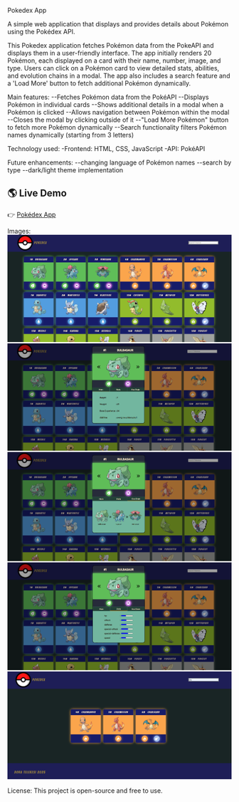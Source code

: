 Pokedex App

A simple web application that displays and provides details about Pokémon using the Pokédex API.

This Pokedex application fetches Pokémon data from the PokeAPI and displays them in a user-friendly interface. The app initially renders 20 Pokémon, each displayed on a card with their name, number, image, and type. Users can click on a Pokémon card to view detailed stats, abilities, and evolution chains in a modal. The app also includes a search feature and a 'Load More' button to fetch additional Pokémon dynamically.

Main features:
--Fetches Pokémon data from the PokéAPI
--Displays Pokémon in individual cards
--Shows additional details in a modal when a Pokémon is clicked
--Allows navigation between Pokémon within the modal
--Closes the modal by clicking outside of it
--"Load More Pokémon" button to fetch more Pokémon dynamically
--Search functionality filters Pokémon names dynamically (starting from 3 letters)

Technology used:
-Frontend: HTML, CSS, JavaScript
-API: PokéAPI

Future enhancements:
--changing language of Pokémon names
--search by type
--dark/light theme implementation

## 🌎 Live Demo  
👉 [Pokédex App](https://your-username.github.io/your-repo/)

Images:
![Screenshot of Pokedex App](https://github.com/DoraTelekesi/PokeDex/blob/main/Pokedex_main.png?raw=true)
![Screenshot of Pokedex App](https://github.com/DoraTelekesi/PokeDex/blob/main/Pokedex_modal_opened.png?raw=true)
![Screenshot of Pokedex App](https://github.com/DoraTelekesi/PokeDex/blob/main/Pokedex_modal_opened_evo_chain.png?raw=true)
![Screenshot of Pokedex App](https://github.com/DoraTelekesi/PokeDex/blob/main/Pokedex_modal_opened_stats.png?raw=true)
![Screenshot of Pokedex App](https://github.com/DoraTelekesi/PokeDex/blob/main/Pokedex_search%20and%20filter.png?raw=true)


License: This project is open-source and free to use.

